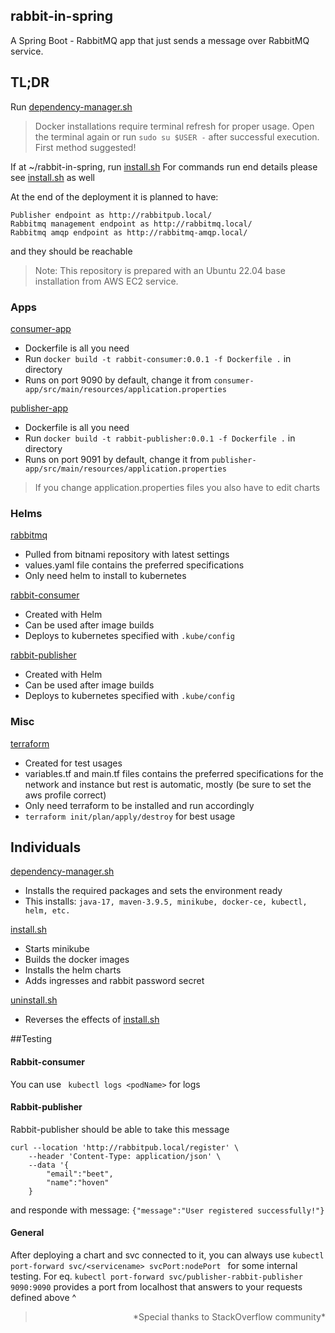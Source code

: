 ## rabbit-in-spring
A Spring Boot - RabbitMQ app that just sends a message over RabbitMQ service.

## TL;DR
Run [dependency-manager.sh]

> Docker installations require terminal refresh for proper usage. Open the terminal again or run ```sudo su $USER -``` after successful execution. First method suggested!

If at ~/rabbit-in-spring, run [install.sh]
For commands run end details please see [install.sh] as well

At the end of the deployment it is planned to have: 
```
Publisher endpoint as http://rabbitpub.local/
Rabbitmq management endpoint as http://rabbitmq.local/
Rabbitmq amqp endpoint as http://rabbitmq-amqp.local/
```
and they should be reachable

> Note: This repository is prepared with an Ubuntu 22.04 base installation from AWS EC2 service.


### Apps

[consumer-app]
 - Dockerfile is all you need
 - Run ```docker build -t rabbit-consumer:0.0.1 -f Dockerfile .``` in directory
 - Runs on port 9090 by default, change it from ```consumer-app/src/main/resources/application.properties```


[publisher-app]
 - Dockerfile is all you need
 - Run ```docker build -t rabbit-publisher:0.0.1 -f Dockerfile .``` in directory
 - Runs on port 9091 by default, change it from ```publisher-app/src/main/resources/application.properties```
 
> If you change application.properties files you also have to edit charts

### Helms

[rabbitmq]

 - Pulled from bitnami repository with latest settings
 - values.yaml file contains the preferred specifications
 - Only need helm to install to kubernetes

[rabbit-consumer]

 - Created with Helm 
 - Can be used after image builds
 - Deploys to kubernetes specified with ```.kube/config```

[rabbit-publisher]

 - Created with Helm 
 - Can be used after image builds
 - Deploys to kubernetes specified with ```.kube/config```

### Misc

[terraform]

 - Created for test usages
 - variables.tf and main.tf files contains the preferred specifications for the network and instance but rest is automatic, mostly (be sure to set the aws profile correct)
 - Only need terraform to be installed and run accordingly
 - ```terraform init/plan/apply/destroy``` for best usage

## Individuals

[dependency-manager.sh]
 - Installs the required packages and sets the environment ready
 - This installs: ```java-17, maven-3.9.5, minikube, docker-ce, kubectl, helm, etc.```

[install.sh]
 - Starts minikube
 - Builds the docker images
 - Installs the helm charts
 - Adds ingresses and rabbit password secret

[uninstall.sh]
 - Reverses the effects of [install.sh]


##Testing

#### Rabbit-consumer
You can use ``` kubectl logs <podName>``` for logs

#### Rabbit-publisher
Rabbit-publisher should be able to take this message
```
curl --location 'http://rabbitpub.local/register' \
    --header 'Content-Type: application/json' \
    --data '{
        "email":"beet",
        "name":"hoven"
    } 
```
and responde with message: ```{"message":"User registered successfully!"}```

#### General
After deploying a chart and svc connected to it, you can always use
```kubectl port-forward svc/<servicename> svcPort:nodePort ``` for some internal testing. For eq.
```kubectl port-forward svc/publisher-rabbit-publisher 9090:9090```
provides a port from localhost that answers to your requests defined above ^


> <div style="text-align: right"> *Special thanks to StackOverflow community* </div>

[//]: #
  [consumer-app]: <./consumer-app/Dockerfile>
  [publisher-app]: <./publisher-app/Dockerfile>
  [rabbitmq]: <./rabbitmq/README.md>
  [rabbit-consumer]: <./rabbit-consumer/>
  [rabbit-publisher]: <./rabbit-publisher/>
  [terraform]: <./terraform/README.md>
  [install.sh]: <./install.sh>
  [uninstall.sh]: <./uninstall.sh>
  [dependency-manager.sh]: <./dependency-manager.sh>
